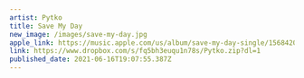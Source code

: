```yaml
---
artist: Pytko
title: Save My Day
new_image: /images/save-my-day.jpg
apple_link: https://music.apple.com/us/album/save-my-day-single/1568420423
link: https://www.dropbox.com/s/fq5bh3euqu1n78s/Pytko.zip?dl=1
published_date: 2021-06-16T19:07:55.387Z
---
```

